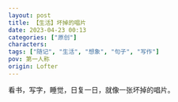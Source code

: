 ```yaml
---
layout: post
title: 【生活】坏掉的唱片
date: 2023-04-23 00:13
categories: ["原创"]
characters: 
tags: ["随记", "生活", "想象", "句子", "写作"]
pov: 第一人称
origin: Lofter
---
```


看书，写字，睡觉，日复一日，就像一张坏掉的唱片。
